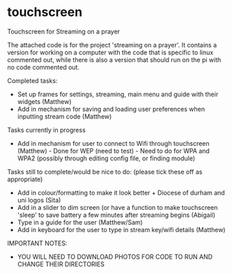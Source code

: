 # touchscreen
Touchscreen for Streaming on a prayer

The attached code is for the project 'streaming on a prayer'. It contains a version for working on a computer with the code that is specific to linux commented out, while there is also a version that should run on the pi with no code commented out. 

Completed tasks:
 - Set up frames for settings, streaming, main menu and guide with their widgets (Matthew)
 - Add in mechanism for saving and loading user preferences when inputting stream code (Matthew)
 
 Tasks currently in progress
 - Add in mechanism for user to connect to Wifi through touchscreen (Matthew)
       - Done for WEP (need to test)
       - Need to do for WPA and WPA2 (possibly through editing config file, or finding module)

Tasks still to complete/would be nice to do: (please tick these off as appropriate)
 - Add in colour/formatting to make it look better + Diocese of durham and uni logos (Sita) 
 - Add in a slider to dim screen (or have a function to make touchscreen 'sleep' to save battery a few minutes after streaming begins (Abigail)
 - Type in a guide for the user (Matthew/Sam)
 - Add in keyboard for the user to type in stream key/wifi details (Matthew)

IMPORTANT NOTES:
- YOU WILL NEED TO DOWNLOAD PHOTOS FOR CODE TO RUN AND CHANGE THEIR DIRECTORIES
